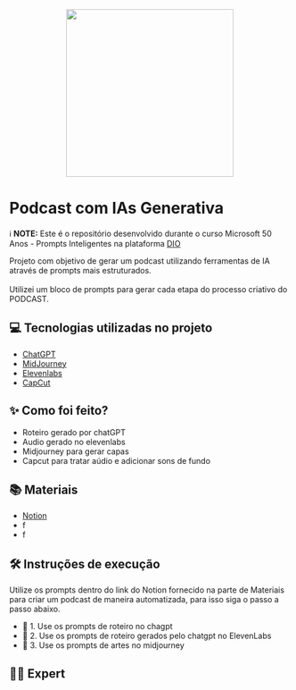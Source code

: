 <div align="center">
  <img src="https://github.com/user-attachments/assets/61fd9dca-0729-4923-a1bc-d734212deb1f" width="300" style="max-width: 100%;">
</div>

<h1 tabindex="-1" class="heading-element" dir="auto">Podcast com IAs Generativa</h1>

<p dir="auto">
  ℹ️ <strong>NOTE:</strong> Este é o repositório desenvolvido durante o curso Microsoft 50 Anos - Prompts Inteligentes na plataforma
  <a href="https://dio.me" rel="nofollow">DIO</a>
</p>

<p dir="auto">
  Projeto com objetivo de gerar um podcast utilizando ferramentas de IA através de prompts mais estruturados.<br><br>
  Utilizei um bloco de prompts para gerar cada etapa do processo criativo do PODCAST.
</p>

<h2 tabindex="-1" class="heading-element" dir="auto">💻 Tecnologias utilizadas no projeto</h2>

<ul dir="auto">
  <li><a href="http://chat.openai.com/" rel="nofollow">ChatGPT</a></li>
  <li><a href="https://www.midjourney.com/explore?tab=top_month" rel="nofollow">MidJourney</a></li>
  <li><a href="https://elevenlabs.io/" rel="nofollow">Elevenlabs</a></li>
  <li><a href="https://www.capcut.com/" rel="nofollow">CapCut</a></li>
</ul>

<h2 tabindex="-1" class="heading-element" dir="auto" style="text-align: left;">✨ Como foi feito?</h2>

<ul dir="auto">
<li>Roteiro gerado por chatGPT</li>
<li>Audio gerado no elevenlabs</li>
<li>Midjourney para gerar capas</li>
<li>Capcut para tratar aúdio e adicionar sons de fundo</li>
</ul>

<h2 tabindex="-1" class="heading-element" dir="auto" style="text-align: left;">📚 Materiais</h2>

<ul dir="auto">
<li><a href="https://www.notion.so/PODECAST-IA-21d1b64ff08580c6b0a5da5866548235?source=copy_link">Notion</a></li>
<li>f</li>
<li>f</li>
</ul>

<h2 tabindex="-1" class="heading-element" dir="auto" style="text-align: left;">🛠️ Instruções de execução</h2>

<p dir="auto">
Utilize os prompts dentro do link do Notion fornecido na parte de Materiais para criar um podcast de maneira automatizada, para isso siga o passo a passo abaixo.
</p>

<ul dir="auto">
<li>🤖 1. Use os prompts de roteiro no chagpt</li>
<li>🤖 2. Use os prompts de roteiro gerados pelo chatgpt no ElevenLabs</li>
<li>🤖 3. Use os prompts de artes no midjourney</li>
</ul>

<h2 tabindex="-1" class="heading-element" dir="auto" style="text-align: left;">👨‍💻 Expert</h2>
